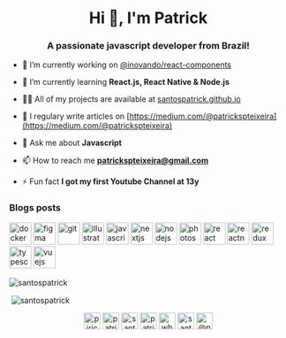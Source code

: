 <h1 align="center">Hi 👋, I'm Patrick</h1>
<h3 align="center">A passionate javascript developer from Brazil!</h3>

- 🔭 I’m currently working on [@inovando/react-components](https://github.com/inovando/react-components)

- 🌱 I’m currently learning **React.js, React Native & Node.js**

- 👨‍💻 All of my projects are available at [santospatrick.github.io](https://santospatrick.com/#/work)

- 📝 I regulary write articles on [https://medium.com/@patrickspteixeira](https://medium.com/@patrickspteixeira)

- 💬 Ask me about **Javascript**

- 📫 How to reach me **patrickspteixeira@gmail.com**

- ⚡ Fun fact **I got my first Youtube Channel at 13y**

### Blogs posts
<!-- BLOG-POST-LIST:START -->
<!-- BLOG-POST-LIST:END -->

<p align="left"><img src="https://devicons.github.io/devicon/devicon.git/icons/docker/docker-original-wordmark.svg" alt="docker" width="40" height="40"/> <img src="https://www.vectorlogo.zone/logos/figma/figma-icon.svg" alt="figma" width="40" height="40"/> <img src="https://www.vectorlogo.zone/logos/git-scm/git-scm-icon.svg" alt="git" width="40" height="40"/> <img src="https://www.vectorlogo.zone/logos/adobe_illustrator/adobe_illustrator-icon.svg" alt="illustrator" width="40" height="40"/> <img src="https://devicons.github.io/devicon/devicon.git/icons/javascript/javascript-original.svg" alt="javascript" width="40" height="40"/> <img src="https://cdn.worldvectorlogo.com/logos/nextjs-3.svg" alt="nextjs" width="40" height="40"/> <img src="https://devicons.github.io/devicon/devicon.git/icons/nodejs/nodejs-original-wordmark.svg" alt="nodejs" width="40" height="40"/> <img src="https://devicons.github.io/devicon/devicon.git/icons/photoshop/photoshop-plain.svg" alt="photoshop" width="40" height="40"/> <img src="https://devicons.github.io/devicon/devicon.git/icons/react/react-original-wordmark.svg" alt="react" width="40" height="40"/> <img src="https://reactnative.dev/img/header_logo.svg" alt="reactnative" width="40" height="40"/> <img src="https://devicons.github.io/devicon/devicon.git/icons/redux/redux-original.svg" alt="redux" width="40" height="40"/> <img src="https://devicons.github.io/devicon/devicon.git/icons/typescript/typescript-original.svg" alt="typescript" width="40" height="40"/> <img src="https://devicons.github.io/devicon/devicon.git/icons/vuejs/vuejs-original-wordmark.svg" alt="vuejs" width="40" height="40"/></p><p><img align="center" src="https://github-readme-stats.vercel.app/api/top-langs/?username=santospatrick&layout=compact&hide=html" alt="santospatrick" /></p>

<p>&nbsp;<img align="center" src="https://github-readme-stats.vercel.app/api?username=santospatrick&show_icons=true" alt="santospatrick" /></p>

<p align="center">
<a href="https://codepen.io/piricuca" target="blank"><img align="center" src="https://cdn.jsdelivr.net/npm/simple-icons@3.0.1/icons/codepen.svg" alt="piricuca" height="30" width="30" /></a>
<a href="https://linkedin.com/in/patrick-santos-b08143106" target="blank"><img align="center" src="https://cdn.jsdelivr.net/npm/simple-icons@3.0.1/icons/linkedin.svg" alt="patrick-santos-b08143106" height="30" width="30" /></a>
<a href="https://codesandbox.com/santospatrick" target="blank"><img align="center" src="https://cdn.jsdelivr.net/npm/simple-icons@3.0.1/icons/codesandbox.svg" alt="santospatrick" height="30" width="30" /></a>
<a href="https://fb.com/patrick.santos.dev" target="blank"><img align="center" src="https://cdn.jsdelivr.net/npm/simple-icons@3.0.1/icons/facebook.svg" alt="patrick.santos.dev" height="30" width="30" /></a>
<a href="https://instagram.com/whoistrick" target="blank"><img align="center" src="https://cdn.jsdelivr.net/npm/simple-icons@3.0.1/icons/instagram.svg" alt="whoistrick" height="30" width="30" /></a>
<a href="https://www.behance.net/santospatrick" target="blank"><img align="center" src="https://cdn.jsdelivr.net/npm/simple-icons@3.0.1/icons/behance.svg" alt="santospatrick" height="30" width="30" /></a>
<a href="https://medium.com/@patrickspteixeira" target="blank"><img align="center" src="https://cdn.jsdelivr.net/npm/simple-icons@3.0.1/icons/medium.svg" alt="@patrickspteixeira" height="30" width="30" /></a>
</p>
